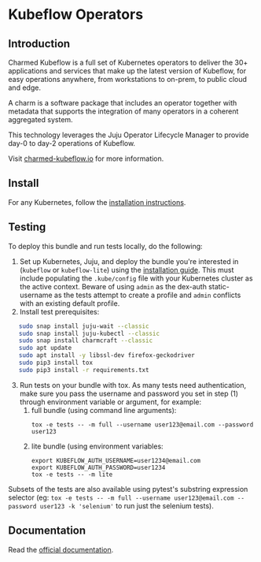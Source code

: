 # Kubeflow Operators

## Introduction

Charmed Kubeflow is a full set of Kubernetes operators to deliver the 30+ applications and services
that make up the latest version of Kubeflow, for easy operations anywhere, from workstations to
on-prem, to public cloud and edge.

A charm is a software package that includes an operator together with metadata that supports the
integration of many operators in a coherent aggregated system.

This technology leverages the Juju Operator Lifecycle Manager to provide day-0 to day-2 operations
of Kubeflow.

Visit [charmed-kubeflow.io][charmedkf] for more information.

## Install


For any Kubernetes, follow the [installation instructions][install].

## Testing

To deploy this bundle and run tests locally, do the following:

1. Set up Kubernetes, Juju, and deploy the bundle you're interested in (`kubeflow` or
   `kubeflow-lite`) using the [installation guide](https://charmed-kubeflow.io/docs/install/). This
   must include populating the `.kube/config` file with your Kubernetes cluster as the active
   context. Beware of using `admin` as the dex-auth static-username as the tests attempt to create
   a profile and `admin` conflicts with an existing default profile.
1. Install test prerequisites:

```bash
   sudo snap install juju-wait --classic
   sudo snap install juju-kubectl --classic
   sudo snap install charmcraft --classic
   sudo apt update
   sudo apt install -y libssl-dev firefox-geckodriver
   sudo pip3 install tox
   sudo pip3 install -r requirements.txt
```

3. Run tests on your bundle with tox. As many tests need authentication, make sure you pass the
   username and password you set in step (1) through environment variable or argument, for example:
   1. full bundle (using command line arguments):
      ```
      tox -e tests -- -m full --username user123@email.com --password user123
      ```
   1. lite bundle (using environment variables:
      ```
      export KUBEFLOW_AUTH_USERNAME=user1234@email.com
      export KUBEFLOW_AUTH_PASSWORD=user1234
      tox -e tests -- -m lite
      ```

Subsets of the tests are also available using pytest's substring expression selector (eg:
`tox -e tests -- -m full --username user123@email.com --password user123 -k 'selenium'` to run just
the selenium tests).

## Documentation

Read the [official documentation][docs].

[addon]: https://microk8s.io/docs/addon-kubeflow
[charmedkf]: https://charmed-kubeflow.io/
[docs]: https://charmed-kubeflow.io/docs/
[install]: https://charmed-kubeflow.io/docs/install
